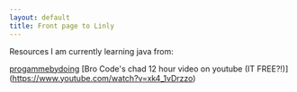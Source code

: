 ```yaml
---
layout: default
title: Front page to Linly
---
```


Resources I am currently learning java from:

[progammebydoing](https://programmingbydoing.com/)
[Bro Code's chad 12 hour video on youtube (IT FREE?!)] (https://www.youtube.com/watch?v=xk4_1vDrzzo)


